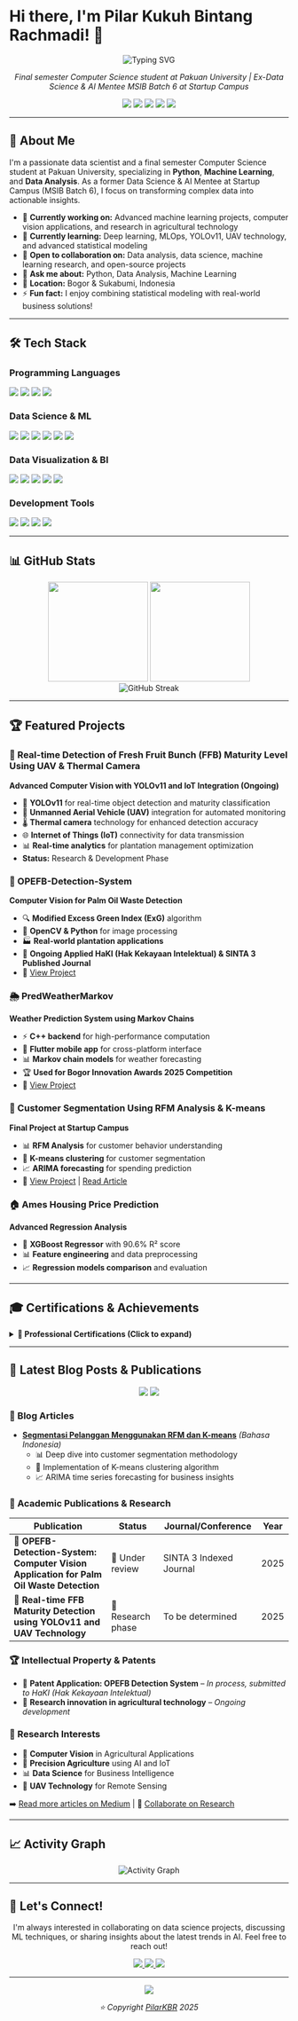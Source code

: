 # Hi there, I'm Pilar Kukuh Bintang Rachmadi! 👋

<div align="center">
  <img src="https://readme-typing-svg.demolab.com?font=Fira+Code&size=25&pause=1000&color=4A6FA5&center=true&vCenter=true&random=true&width=700&lines=Data+Scientist+%26+ML+Engineer;Data+Enthusiast;Computer+Science+Student+at+Pakuan+University;Ex-MSIB+Batch+6+at+Startup+Campus" alt="Typing SVG" />
</div>

<p align="center">
  <em>Final semester Computer Science student at Pakuan University | Ex-Data Science & AI Mentee MSIB Batch 6 at Startup Campus</em>
</p>

<p align="center">
  <a href="https://linkedin.com/in/pilarkbr"><img src="https://img.shields.io/badge/-LinkedIn-0077B5?style=flat-square&logo=linkedin&logoColor=white"/></a>
  <a href="https://medium.com/@pilarkbr"><img src="https://img.shields.io/badge/-Medium-12100E?style=flat-square&logo=medium&logoColor=white"/></a>
  <a href="https://instagram.com/pilarkbr28"><img src="https://img.shields.io/badge/-Instagram-E4405F?style=flat-square&logo=instagram&logoColor=white"/></a>
  <a href="mailto:pilar.kukuh@gmail.com"><img src="https://img.shields.io/badge/-Email-D14836?style=flat-square&logo=gmail&logoColor=white"/></a>
  <a href="https://pilarkbr.github.io"><img src="https://img.shields.io/badge/-Portfolio-000000?style=flat-square&logo=github&logoColor=white"/></a>
</p>

---

## 🚀 About Me

I'm a passionate data scientist and a final semester Computer Science student at Pakuan University, specializing in **Python**, **Machine Learning**, and **Data Analysis**. As a former Data Science & AI Mentee at Startup Campus (MSIB Batch 6), I focus on transforming complex data into actionable insights.

- 🔭 **Currently working on:** Advanced machine learning projects, computer vision applications, and research in agricultural technology
- 🌱 **Currently learning:** Deep learning, MLOps, YOLOv11, UAV technology, and advanced statistical modeling
- 👯 **Open to collaboration on:** Data analysis, data science, machine learning research, and open-source projects
- 💬 **Ask me about:** Python, Data Analysis, Machine Learning
- 📍 **Location:** Bogor & Sukabumi, Indonesia
- ⚡ **Fun fact:** I enjoy combining statistical modeling with real-world business solutions!

---

## 🛠️ Tech Stack

### Programming Languages
<p align="left">
  <img src="https://img.shields.io/badge/Python-3776AB?style=for-the-badge&logo=python&logoColor=white"/>
  <img src="https://img.shields.io/badge/Dart-0175C2?style=for-the-badge&logo=dart&logoColor=white"/>
  <img src="https://img.shields.io/badge/C%2B%2B-00599C?style=for-the-badge&logo=c%2B%2B&logoColor=white"/>
  <img src="https://img.shields.io/badge/SQL-336791?style=for-the-badge&logo=postgresql&logoColor=white"/>
</p>

### Data Science & ML
<p align="left">
  <img src="https://img.shields.io/badge/Pandas-150458?style=for-the-badge&logo=pandas&logoColor=white"/>
  <img src="https://img.shields.io/badge/NumPy-013243?style=for-the-badge&logo=numpy&logoColor=white"/>
  <img src="https://img.shields.io/badge/Scikit--learn-F7931E?style=for-the-badge&logo=scikit-learn&logoColor=white"/>
  <img src="https://img.shields.io/badge/TensorFlow-FF6F00?style=for-the-badge&logo=tensorflow&logoColor=white"/>
  <img src="https://img.shields.io/badge/PyTorch-EE4C2C?style=for-the-badge&logo=pytorch&logoColor=white"/>
  <img src="https://img.shields.io/badge/OpenCV-5C3EE8?style=for-the-badge&logo=opencv&logoColor=white"/>
</p>

### Data Visualization & BI
<p align="left">
  <img src="https://img.shields.io/badge/Power%20BI-F2C811?style=for-the-badge&logo=powerbi&logoColor=black"/>
  <img src="https://img.shields.io/badge/Tableau-E97627?style=for-the-badge&logo=tableau&logoColor=white"/>
  <img src="https://img.shields.io/badge/Looker%20Studio-4285F4?style=for-the-badge&logo=google&logoColor=white"/>
  <img src="https://img.shields.io/badge/Matplotlib-11557c?style=for-the-badge"/>
  <img src="https://img.shields.io/badge/Seaborn-3776AB?style=for-the-badge"/>
</p>

### Development Tools
<p align="left">
  <img src="https://img.shields.io/badge/Flutter-02569B?style=for-the-badge&logo=flutter&logoColor=white"/>
  <img src="https://img.shields.io/badge/Jupyter-F37626?style=for-the-badge&logo=jupyter&logoColor=white"/>
  <img src="https://img.shields.io/badge/Git-F05032?style=for-the-badge&logo=git&logoColor=white"/>
  <img src="https://img.shields.io/badge/Google%20Colab-F9AB00?style=for-the-badge&logo=googlecolab&logoColor=white"/>
</p>

---

## 📊 GitHub Stats

<div align="center">
  <img height="180em" src="https://github-readme-stats.vercel.app/api?username=PilarKBR&show_icons=true&theme=tokyonight&include_all_commits=true&count_private=true"/>
  <img height="180em" src="https://github-readme-stats.vercel.app/api/top-langs/?username=PilarKBR&layout=compact&langs_count=8&theme=tokyonight"/>
</div>

<div align="center">
  <img src="https://github-readme-streak-stats.herokuapp.com/?user=PilarKBR&theme=tokyonight" alt="GitHub Streak"/>
</div>

---

## 🏆 Featured Projects

### 🚁 Real-time Detection of Fresh Fruit Bunch (FFB) Maturity Level Using UAV & Thermal Camera
**Advanced Computer Vision with YOLOv11 and IoT Integration (Ongoing)**
- 🤖 **YOLOv11** for real-time object detection and maturity classification
- 🚁 **Unmanned Aerial Vehicle (UAV)** integration for automated monitoring
- 🌡️ **Thermal camera** technology for enhanced detection accuracy
- 🌐 **Internet of Things (IoT)** connectivity for data transmission
- 📊 **Real-time analytics** for plantation management optimization
- **Status:** Research & Development Phase

### 🌴 OPEFB-Detection-System  
**Computer Vision for Palm Oil Waste Detection**
- 🔍 **Modified Excess Green Index (ExG)** algorithm
- 📸 **OpenCV & Python** for image processing
- 🏭 **Real-world plantation applications**
- 📄 **Ongoing Applied HaKI (Hak Kekayaan Intelektual) & SINTA 3 Published Journal**
- 🔗 [View Project](https://github.com/rumahpenelitian/OPEFB-Detection-System)

### 🌦️ PredWeatherMarkov
**Weather Prediction System using Markov Chains**
- ⚡ **C++ backend** for high-performance computation
- 📱 **Flutter mobile app** for cross-platform interface
- 📊 **Markov chain models** for weather forecasting
- 🏆 **Used for Bogor Innovation Awards 2025 Competition**
- 🔗 [View Project](https://github.com/PilarKBR/PredWatherMarkov)

### 🎯 Customer Segmentation Using RFM Analysis & K-means
**Final Project at Startup Campus**
- 📊 **RFM Analysis** for customer behavior understanding
- 🤖 **K-means clustering** for customer segmentation  
- 📈 **ARIMA forecasting** for spending prediction
- 🔗 [View Project](https://github.com/PilarKBR/Projects) | [Read Article](https://medium.com/@pilarkbr/segmentasi-pelanggan-menggunakan-rfm-dan-k-means-978f2cfa5ca4)

### 🏠 Ames Housing Price Prediction
**Advanced Regression Analysis**
- 🤖 **XGBoost Regressor** with 90.6% R² score
- 📊 **Feature engineering** and data preprocessing
- 📈 **Regression models comparison** and evaluation

---

## 🎓 Certifications & Achievements

<details>
<summary><b>🏅 Professional Certifications (Click to expand)</b></summary>

| Certification | Provider | Year |
|---------------|----------|------|
| 🎯 **Data Science & AI Program** | Startup Campus (MSIB Batch 6) | 2024 |
| 🧠 **Machine Learning Specialization** | DeepLearning.AI | 2024 |
| � **TensorFlow Developer** | DeepLearning.AI | 2024 |
| 📊 **Google Data Analytics** | Google | 2024 |
| 📈 **Microsoft Power BI Data Analyst** | Microsoft | 2024 |
| 📊 **Tableau Business Intelligence Analyst** | Tableau | 2024 |
| 🏆 **AI & Machine Learning Mentor** | Lokpro Camp Batch 1 | 2024 |

</details>

---

## 📝 Latest Blog Posts & Publications

<div align="center">
  <a href="https://medium.com/@pilarkbr/segmentasi-pelanggan-menggunakan-rfm-dan-k-means-978f2cfa5ca4"> <img src="https://img.shields.io/badge/Medium-12100E?style=for-the-badge&logo=medium&logoColor=white"/></a>
  <a href=""><img src="https://img.shields.io/badge/Academic%20Research-4285F4?style=for-the-badge&logo=google-scholar&logoColor=white"/></a>
</div>

### 📰 Blog Articles
<!-- BLOG-POST-LIST:START -->
- **[Segmentasi Pelanggan Menggunakan RFM dan K-means](https://medium.com/@pilarkbr/segmentasi-pelanggan-menggunakan-rfm-dan-k-means-978f2cfa5ca4)** *(Bahasa Indonesia)*
  - 📊 Deep dive into customer segmentation methodology
  - 🤖 Implementation of K-means clustering algorithm
  - 📈 ARIMA time series forecasting for business insights
<!-- BLOG-POST-LIST:END -->

### 📄 Academic Publications & Research
| Publication | Status | Journal/Conference | Year |
|-------------|--------|-------------------|------|
| 🌴 **OPEFB-Detection-System: Computer Vision Application for Palm Oil Waste Detection** | 📝 Under review | SINTA 3 Indexed Journal | 2025 |
| 🚁 **Real-time FFB Maturity Detection using YOLOv11 and UAV Technology** | 🔬 Research phase | To be determined | 2025 |

### 🏆 Intellectual Property & Patents
- 📜 **Patent Application: OPEFB Detection System** – *In process, submitted to HaKI (Hak Kekayaan Intelektual)*
- 🔬 **Research innovation in agricultural technology** – *Ongoing development*

### 🎯 Research Interests
- 🤖 **Computer Vision** in Agricultural Applications
- 🌾 **Precision Agriculture** using AI and IoT
- 📊 **Data Science** for Business Intelligence
- 🚁 **UAV Technology** for Remote Sensing

➡️ [Read more articles on Medium](https://medium.com/@pilarkbr) | 📧 [Collaborate on Research](mailto:pilar.kukuh@gmail.com)

---

## 📈 Activity Graph

<div align="center">
  <img src="https://github-readme-activity-graph.vercel.app/graph?username=PilarKBR&theme=tokyo-night&hide_border=true" alt="Activity Graph"/>
</div>

---

## 🤝 Let's Connect!

<p align="center">
  I'm always interested in collaborating on data science projects, discussing ML techniques, or sharing insights about the latest trends in AI. Feel free to reach out!
</p>

<p align="center">
  <a href="https://linkedin.com/in/pilarkbr">
    <img src="https://img.shields.io/badge/Let's%20Connect-0077B5?style=for-the-badge&logo=linkedin&logoColor=white"/>
  </a>
  <a href="mailto:pilar.kukuh@gmail.com">
    <img src="https://img.shields.io/badge/Send%20Email-D14836?style=for-the-badge&logo=gmail&logoColor=white"/>
  </a>
  <a href="https://pilarkbr.github.io">
    <img src="https://img.shields.io/badge/Visit%20Portfolio-000000?style=for-the-badge&logo=github&logoColor=white"/>
  </a>
</p>

---

<div align="center">
  <img src="https://komarev.com/ghpvc/?username=PilarKBR&color=4A6FA5&style=flat-square&label=Profile+Views"/>
  
  <p><em>⭐ Copyright <a href="https://github.com/PilarKBR">PilarKBR</a> 2025</em></p>
</div>